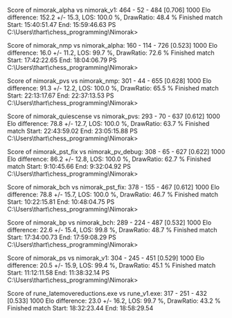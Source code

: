 Score of nimorak_alpha vs nimorak_v1: 464 - 52 - 484  [0.706] 1000
Elo difference: 152.2 +/- 15.3, LOS: 100.0 %, DrawRatio: 48.4 %
Finished match
Start: 15:40:51.47
End:   15:59:46.63
PS C:\Users\thart\chess_programming\Nimorak>

Score of nimorak_nmp vs nimorak_alpha: 160 - 114 - 726  [0.523] 1000
Elo difference: 16.0 +/- 11.2, LOS: 99.7 %, DrawRatio: 72.6 %
Finished match
Start: 17:42:22.65
End:   18:04:06.79
PS C:\Users\thart\chess_programming\Nimorak>

Score of nimorak_pvs vs nimorak_nmp: 301 - 44 - 655  [0.628] 1000
Elo difference: 91.3 +/- 12.2, LOS: 100.0 %, DrawRatio: 65.5 %
Finished match
Start: 22:13:17.67
End:   22:37:13.53
PS C:\Users\thart\chess_programming\Nimorak>

Score of nimorak_quiescense vs nimorak_pvs: 293 - 70 - 637  [0.612] 1000
Elo difference: 78.8 +/- 12.7, LOS: 100.0 %, DrawRatio: 63.7 %
Finished match
Start: 22:43:59.02
End:   23:05:15.88
PS C:\Users\thart\chess_programming\Nimorak>

Score of nimorak_pst_fix vs nimorak_pv_debug: 308 - 65 - 627  [0.622] 1000
Elo difference: 86.2 +/- 12.8, LOS: 100.0 %, DrawRatio: 62.7 %
Finished match
Start:  9:10:45.66
End:    9:32:04.92
PS C:\Users\thart\chess_programming\Nimorak>

Score of nimorak_bch vs nimorak_pst_fix: 378 - 155 - 467  [0.612] 1000
Elo difference: 78.8 +/- 15.7, LOS: 100.0 %, DrawRatio: 46.7 %
Finished match
Start: 10:22:15.81
End:   10:48:04.75
PS C:\Users\thart\chess_programming\Nimorak>

Score of nimorak_bp vs nimorak_bch: 289 - 224 - 487  [0.532] 1000
Elo difference: 22.6 +/- 15.4, LOS: 99.8 %, DrawRatio: 48.7 %
Finished match
Start: 17:34:00.73
End:   17:59:08.29
PS C:\Users\thart\chess_programming\Nimorak>

Score of nimorak_ps vs nimorak_v1: 304 - 245 - 451  [0.529] 1000
Elo difference: 20.5 +/- 15.9, LOS: 99.4 %, DrawRatio: 45.1 %
Finished match
Start: 11:12:11.58
End:   11:38:32.14
PS C:\Users\thart\chess_programming\Nimorak>

Score of rune_latemovereductions.exe vs rune_v1.exe: 317 - 251 - 432  [0.533] 1000
Elo difference: 23.0 +/- 16.2, LOS: 99.7 %, DrawRatio: 43.2 %
Finished match
Start: 18:32:23.44
End:   18:58:29.54